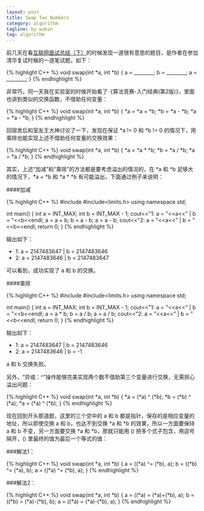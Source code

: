 ```yaml
---
layout: post
title: Swap Two Numbers
category: algorithm
tagline: by wubin
tag: algorithm
---
```


前几天在看[互联网面试总结（下）](http://blog.renren.com/share/221293470/14132198643)的时候发现一道很有意思的题目，是作者在参加清华复试时候的一道笔试题，如下：

{% highlight C++ %}
void swap(int *a, int *b) {
    a = ________;
    b = ________;
    a = ________;
}
{% endhighlight %}

非常巧，同一天我在实验室的时候开始看了《算法竞赛-入门经典(第2版)》，里面也讲到类似的交换函数，不借助任何变量：

{% highlight C++ %}
void swap(int *a, int *b) {
    *a = *a + *b;
    *b = *a - *b;
    *a = *a - *b;
}
{% endhighlight %}

回宿舍后和室友王大神讨论了一下，发现在保证 *a != 0 和 *b != 0 的情况下，用乘除也能实现上述不借助任何变量的交换效果：

{% highlight C++ %}
void swap(int *a, int *b) {
    *a = *a * *b;
    *b = *a / *b;
    *a = *a / *b;
}
{% endhighlight %}

其实，上述“加减”和“乘除”的方法都是要考虑溢出的情况的，在 *a 和 *b 足够大的情况下，*a + *b 和 *a * *b 有可能溢出，下面通过例子来说明：

####加减

{% highlight C++ %}
#include<iostream>
#include<limits.h>
using namespace std;

int main() {
    int a = INT_MAX;
    int b = INT_MAX - 1;
    cout<<"1: a = "<<a<<" | b = "<<b<<endl;
    a = a + b;
    b = a - b;
    a = a - b;
    cout<<"2: a = "<<a<<" | b = "<<b<<endl;
    return 0;
}
{% endhighlight %}

输出如下：

* 1: a = 2147483647 | b = 2147483646
* 2: a = 2147483646 | b = 2147483647

可以看到，成功实现了 a 和 b 的交换。

####乘除

{% highlight C++ %}
#include<iostream>
#include<limits.h>
using namespace std;

int main() {
    int a = INT_MAX;
    int b = INT_MAX - 1;
    cout<<"1: a = "<<a<<" | b = "<<b<<endl;
    a = a * b;
    b = a / b;
    a = a / b;
    cout<<"2: a = "<<a<<" | b = "<<b<<endl;
    return 0;
}
{% endhighlight %}

输出如下：

* 1: a = 2147483647 | b = 2147483646
* 2: a = 2147483646 | b = -1

a 和 b 交换失败。

另外，“异或：^”操作能够完美实现两个数不借助第三个变量进行交换，无需担心溢出问题：

{% highlight C++ %}
void swap(int *a, int *b) {
    *a = (*a) ^ (*b);
    *b = (*b) ^ (*a);
    *a = (*a) ^ (*b);
}
{% endhighlight %}

现在回到开头那道题，这里的三个空中的 a 和 b 都是指针，保存的是相应变量的地址，所以即使交换 a 和 b，也达不到交换 *a 和 *b 的效果，所以一方面要保持 a 和 b 不变，另一方面要交换 *a 和 *b，那就只能用 () 把多个式子包含，用逗号隔开，() 里最终的值为最后一个等式的值：

###解法1：

{% highlight C++ %}
void swap(int *a, int *b) {
    a = ((*a) ^= (*b), a);
    b = ((*b) ^= (*a), b);
    a = ((*a) ^= (*b), a);
}
{% endhighlight %}

###解法2：

{% highlight C++ %}
void swap(int *a, int *b) {
    a = ((*a) = (*a)+(*b), a);
    b = ((*b) = (*a)-(*b), b);
    a = ((*a) = (*a)-(*b), a);
}
{% endhighlight %}
